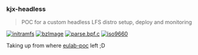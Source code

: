 ### kjx-headless
> POC for a custom headless LFS distro setup, deploy and monitoring

[![initramfs](https://github.com/deomorxsy/kjx-headless/actions/workflows/ramdisk-builder.yml/badge.svg)](https://github.com/deomorxsy/kjx-headless/actions/workflows/ramdisk-builder.yml)
[![bzImage](https://github.com/deomorxsy/kjx-headless/actions/workflows/kernel-builder.yml/badge.svg)](https://github.com/deomorxsy/kjx-headless/actions/workflows/kernel-builder.yml)
[![parse.bpf.c](https://github.com/deomorxsy/kjx-headless/actions/workflows/bee.yml/badge.svg)](https://github.com/deomorxsy/kjx-headless/actions/workflows/bee.yml)
[![iso9660](https://github.com/deomorxsy/kjx-headless/actions/workflows/ci.yml/badge.svg)](https://github.com/deomorxsy/kjx-headless/actions/workflows/ci.yml)

Taking up from where [eulab-poc](https://github.com/deomorxsy/eulab-poc) left ;D
